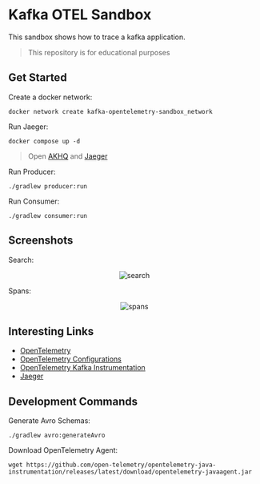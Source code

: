 # Kafka OTEL Sandbox

This sandbox shows how to trace a kafka application.

> This repository is for educational purposes

## Get Started

Create a docker network:

```shell
docker network create kafka-opentelemetry-sandbox_network
```

Run Jaeger:

```shell
docker compose up -d
```

> Open [AKHQ](http://localhost:8080/) and [Jaeger](http://localhost:16686/)

Run Producer:

```shell
./gradlew producer:run
```

Run Consumer:

```shell
./gradlew consumer:run
```

## Screenshots

Search:

<p align="center">
<img alt="search" src="https://raw.githubusercontent.com/sauljabin/kafka-opentelemetry-sandbox/main/screenshots/search.png">
</p>

Spans:

<p align="center">
<img alt="spans" src="https://raw.githubusercontent.com/sauljabin/kafka-opentelemetry-sandbox/main/screenshots/spans.png">
</p>

## Interesting Links

- [OpenTelemetry](https://opentelemetry.io/docs/instrumentation/java/getting-started/)
- [OpenTelemetry Configurations](https://github.com/open-telemetry/opentelemetry-java/blob/main/sdk-extensions/autoconfigure/README.md)
- [OpenTelemetry Kafka Instrumentation](https://github.com/open-telemetry/opentelemetry-java-instrumentation/tree/main/instrumentation/kafka)
- [Jaeger](https://www.jaegertracing.io/docs/1.35/getting-started/)

## Development Commands

Generate Avro Schemas:

```shell
./gradlew avro:generateAvro
```

Download OpenTelemetry Agent:

```shell
wget https://github.com/open-telemetry/opentelemetry-java-instrumentation/releases/latest/download/opentelemetry-javaagent.jar
```